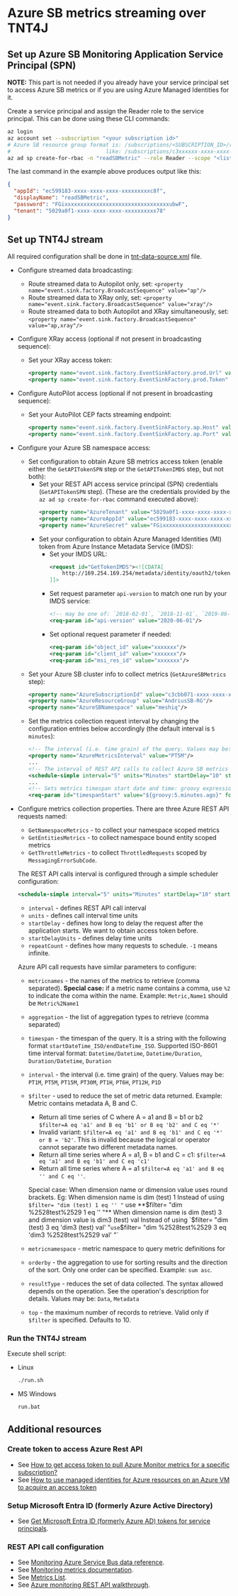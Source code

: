 
# Azure SB metrics streaming over TNT4J

## Set up Azure SB Monitoring Application Service Principal (SPN)

**NOTE:** This part is not needed if you already have your service principal set to access Azure SB metrics or if you are using Azure
Managed Identities for it.

Create a service principal and assign the Reader role to the service principal. This can be done using these CLI commands:
```bash
az login
az account set --subscription "<your subscription id>"
# Azure SB resource group format is: /subscriptions/<SUBSCRIPTION_ID>/resourceGroups/<RESOURCE_GROUP_NAME>
#                              like: /subscriptions/c3xxxxxx-xxxx-xxxx-xxxx-xxxxxxxxxxf8/resourceGroups/AndriusSB-RG
az ad sp create-for-rbac -n "readSBMetric" --role Reader --scope "<list of Azure SB bound resource groups to read metrics>"
```
The last command in the example above produces output like this:
```json
{
  "appId": "ec599183-xxxx-xxxx-xxxx-xxxxxxxxxc8f",
  "displayName": "readSBMetric",
  "password": "FGixxxxxxxxxxxxxxxxxxxxxxxxxxxxxxxxxubwF",
  "tenant": "5029a0f1-xxxx-xxxx-xxxx-xxxxxxxxxx78"
}
```

## Set up TNT4J stream

All required configuration shall be done in [tnt-data-source.xml](tnt-data-source.xml) file.

* Configure streamed data broadcasting:
  * Route streamed data to Autopilot only, set: `<property name="event.sink.factory.BroadcastSequence" value="ap"/>`
  * Route streamed data to XRay only, set: `<property name="event.sink.factory.BroadcastSequence" value="xray"/>`
  * Route streamed data to both Autopilot and XRay simultaneously, set: `<property name="event.sink.factory.BroadcastSequence" value="ap,xray"/>`
* Configure XRay access (optional if not present in broadcasting sequence):
  * Set your XRay access token:
    ```xml
    <property name="event.sink.factory.EventSinkFactory.prod.Url" value="https://stream.meshiq.com"/>
    <property name="event.sink.factory.EventSinkFactory.prod.Token" value="388xxxxx-xxxx-xxxx-xxxx-xxxxxxxxxxb3"/>
    ```
* Configure AutoPilot access (optional if not present in broadcasting sequence):
  * Set your AutoPilot CEP facts streaming endpoint:
    ```xml
    <property name="event.sink.factory.EventSinkFactory.ap.Host" value="<AP_CEP_IP/HOST>"/>
    <property name="event.sink.factory.EventSinkFactory.ap.Port" value="6060"/>
    ```
* Configure your Azure SB namespace access:
  * Set configuration to obtain Azure SB  metrics access token (enable either the `GetAPITokenSPN` step or the `GetAPITokenIMDS` step, but
    not both):
    * Set your REST API access service principal (SPN) credentials (`GetAPITokenSPN` step). (These are the credentials provided by the
      `az ad sp create-for-rbac` command executed above):
      ```xml
      <property name="AzureTenant" value="5029a0f1-xxxx-xxxx-xxxx-xxxxxxxxxx78"/>
      <property name="AzureAppId" value="ec599183-xxxx-xxxx-xxxx-xxxxxxxxxc8f"/>
      <property name="AzureSecret" value="FGixxxxxxxxxxxxxxxxxxxxxxxxxxxxxxxxxubwF"/>
      ```
    * Set your configuration to obtain Azure Managed Identities (MI) token from Azure Instance Metadata Service (IMDS):
      * Set your IMDS URL:
        ```xml
        <request id="GetTokenIMDS"><![CDATA[
            http://169.254.169.254/metadata/identity/oauth2/token
        ]]>
        ```
      * Set request parameter `api-version` to match one run by your IMDS service:
        ```xml
        <!-- may be one of: `2018-02-01`, `2018-11-01`, `2019-06-01`, `2019-08-01`, `2020-06-01`, `2021-05-01`, `2021-12-13`, `2022-08-01`, `2023-01-01` -->
        <req-param id="api-version" value="2020-06-01"/>
        ```
      * Set optional request parameter if needed:
        ```xml
        <req-param id="object_id" value="xxxxxxx"/>
        <req-param id="client_id" value="xxxxxxx"/>
        <req-param id="msi_res_id" value="xxxxxxx"/>
        ```
  * Set your Azure SB cluster info to collect metrics (`GetAzureSBMetrics` step):
    ```xml
    <property name="AzureSubscriptionId" value="c3cbb071-xxxx-xxxx-xxxx-xxxxxxxxxxf8"/>
    <property name="AzureResourceGroup" value="AndriusSB-RG"/>
    <property name="AzureSBNamespace" value="meshiq"/>
    ```
  * Set the metrics collection request interval by changing the configuration entries below accordingly (the default interval is
    `5 minutes`):
    ```xml
    <!-- The interval (i.e. time grain) of the query. Values may be: PT1M, PT5M, PT15M, PT30M, PT1H, PT6H, PT12H, P1D -->
    <property name="AzureMetricsInterval" value="PT5M"/>
    ...
    <!-- The interval of REST API calls to collect Azure SB metrics -->
    <schedule-simple interval="5" units="Minutes" startDelay="10" startDelayUnits="Seconds" repeatCount="-1"/>
    ...
    <!-- Sets metrics timespan start date and time: groovy expression to calculate timestamp for 5 minutes back from now -->
    <req-param id="timespanStart" value="${groovy:5.minutes.ago}" format="yyyy-MM-dd'T'HH:mm:ss'Z'" timezone="UTC" transient="true"/>
    ```
* Configure metrics collection properties. There are three Azure REST API requests named:
  * `GetNamespaceMetrics` - to collect your namespace scoped metrics
  * `GetEntitiesMetrics` - to collect namespace bound entity scoped metrics
  * `GetThrottleMetrics` - to collect `ThrottledRequests` scoped by `MessagingErrorSubCode`.

  The REST API calls interval is configured through a simple scheduler configuration:
  ```xml
  <schedule-simple interval="5" units="Minutes" startDelay="10" startDelayUnits="Seconds" repeatCount="-1"/>
  ```
  * `interval` - defines REST API call interval
  * `units` - defines call interval time units
  * `startDelay` - defines how long to delay the request after the application starts. We want to obtain access token before.
  * `startDelayUnits` - defines delay time units
  * `repeatCount` - defines how many requests to schedule. `-1` means infinite.

  Azure API call requests have similar parameters to configure:
  * `metricnames` - the names of the metrics to retrieve (comma separated). **Special case:** if a metric name contains a comma, use `%2` to
    indicate the coma within the name. Example: `Metric,Name1` should be `Metric%2Name1`
  * `aggregation` - the list of aggregation types to retrieve (comma separated)
  * `timespan` - the timespan of the query. It is a string with the following format `startDateTime_ISO/endDateTime_ISO`. Supported ISO-8601
     time interval format: `Datetime/Datetime`, `Datetime/Duration`, `Duration/Datetime`, `Duration`
  * `interval` - the interval (i.e. time grain) of the query. Values may be: `PT1M`, `PT5M`, `PT15M`, `PT30M`, `PT1H`, `PT6H`, `PT12H`, `P1D`
  * `$filter` - used to reduce the set of metric data returned. Example: Metric contains metadata A, B and C.
    - Return all time series of C where A = a1 and B = b1 or b2 `$filter=A eq 'a1' and B eq 'b1' or B eq 'b2' and C eq '*'`
    - Invalid variant: `$filter=A eq 'a1' and B eq 'b1' and C eq '*' or B = 'b2'`. This is invalid because the logical or operator cannot
    separate two different metadata names.
    - Return all time series where A = a1, B = b1 and C = c1: `$filter=A eq 'a1' and B eq 'b1' and C eq 'c1'`
    - Return all time series where A = a1 `$filter=A eq 'a1' and B eq '' and C eq ''`.

    Special case: When dimension name or dimension value uses round brackets. Eg: When dimension name is dim (test) 1 Instead of using
    `$filter= "dim (test) 1 eq '' "` use **$filter= "dim %2528test%2529 1 eq '' "** When dimension name is dim (test) 3 and dimension value
    is dim3 (test) val Instead of using `$filter= "dim (test) 3 eq 'dim3 (test) val' "` use
    `$filter= "dim %2528test%2529 3 eq 'dim3 %2528test%2529 val' "`
  * `metricnamespace` - metric namespace to query metric definitions for
  * `orderby` - the aggregation to use for sorting results and the direction of the sort. Only one order can be specified. Example: `sum asc`.
  * `resultType` - reduces the set of data collected. The syntax allowed depends on the operation. See the operation's description for
     details. Values may be: `Data`, `Metadata`
  * `top` - the maximum number of records to retrieve. Valid only if `$filter` is specified. Defaults to 10.

### Run the TNT4J stream

Execute shell script:
* Linux
  ```bash
  ./run.sh
  ```
* MS Windows
  ```cmd
  run.bat
  ```

## Additional resources

### Create token to access Azure Rest API

* See [How to get access token to pull Azure Monitor metrics for a specific subscription?](https://stackoverflow.com/questions/60516007/how-to-get-access-token-to-pull-azure-monitor-metrics-for-a-specific-subscriptio)
* See [How to use managed identities for Azure resources on an Azure VM to acquire an access token](https://learn.microsoft.com/en-us/entra/identity/managed-identities-azure-resources/how-to-use-vm-token)

### Setup Microsoft Entra ID (formerly Azure Active Directory)

* See [Get Microsoft Entra ID (formerly Azure AD) tokens for service principals](https://learn.microsoft.com/en-us/azure/databricks/dev-tools/service-prin-aad-token).

### REST API call configuration

* See [Monitoring Azure Service Bus data reference](https://learn.microsoft.com/en-us/azure/service-bus-messaging/monitor-service-bus-reference#metrics).
* See [Monitoring metrics documentation](https://learn.microsoft.com/en-us/rest/api/monitor/metrics/list?tabs=HTTP).
* See [Metrics List](https://learn.microsoft.com/en-us/azure/azure-monitor/reference/supported-metrics/microsoft-servicebus-namespaces-metrics).
* See [Azure monitoring REST API walkthrough](https://learn.microsoft.com/en-us/azure/azure-monitor/essentials/rest-api-walkthrough?tabs=portal).
